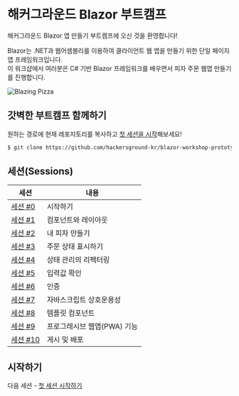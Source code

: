 # 해커그라운드 Blazor 부트캠프

해커그라운드 Blazor 앱 만들기 부트캠프에 오신 것을 환영합니다!

Blazor는 .NET과 웹어셈블리를 이용하여 클라이언트 웹 앱을 만들기 위한 단일 페이지 앱 프레임워크입니다.   
이 워크샵에서 여러분은 C# 기반 Blazor 프레임워크를 배우면서 피자 주문 웹앱 만들기를 진행합니다.   

![Blazing Pizza](https://user-images.githubusercontent.com/1874516/77244515-c889ce00-6bd2-11ea-9a45-47452c084464.png)

## 갓벽한 부트캠프 함께하기

원하는 경로에 현재 레포지토리를 복사하고 [첫 세션을 시작](/docs/00-get-started.md)해보세요!   
```bash
$ git clone https://github.com/hackersground-kr/blazor-workshop-prototype.git
```

## 세션(Sessions)

| 세션 | 내용 |
| ----- | ---- |
| [세션 #0](/docs/00-get-started.md) | 시작하기 |
| [세션 #1](/docs/01-components-and-layout.md) | 컴포넌트와 레이아웃 |
| [세션 #2](/docs/02-customize-a-pizza.md) | 내 피자 만들기  |
| [세션 #3](/docs/03-show-order-status.md) | 주문 상태 표시하기 |
| [세션 #4](/docs/04-refactor-state-management.md) | 상태 관리의 리펙터링 |
| [세션 #5](/docs/05-checkout-with-validation.md) | 입력값 확인 |
| [세션 #6](/docs/06-authentication-and-authorization.md) | 인증 |
| [세션 #7](/docs/07-javascript-interop.md) | 자바스크립트 상호운용성 |
| [세션 #8](/docs/08-templated-components.md) | 템플릿 컴포넌트 |
| [세션 #9](/docs/09-progressive-web-app.md) | 프로그레시브 웹앱(PWA) 기능 |
| [세션 #10](/docs/10-publish-and-deploy.md) | 게시 및 배포 |


## 시작하기
다음 세션 - [첫 세션 시작하기](/docs/00-get-started.md)